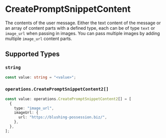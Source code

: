 # CreatePromptSnippetContent

The contents of the user message. Either the text content of the message or an array of content parts with a defined type, each can be of type `text` or `image_url` when passing in images. You can pass multiple images by adding multiple `image_url` content parts. 


## Supported Types

### `string`

```typescript
const value: string = "<value>";
```

### `operations.CreatePromptSnippetContent2[]`

```typescript
const value: operations.CreatePromptSnippetContent2[] = [
  {
    type: "image_url",
    imageUrl: {
      url: "https://blushing-possession.biz/",
    },
  },
];
```

